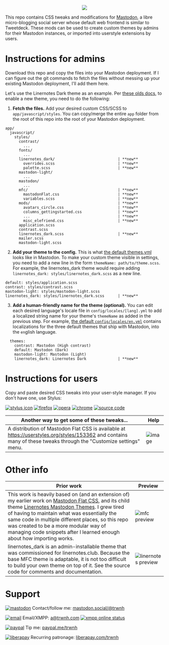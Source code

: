 <p align="center"><img src="https://i.imgur.com/lfe9Emp.png" align="center"></p>

This repo contains CSS tweaks and modifications for [Mastodon](https://joinmastodon.org), a libre micro-blogging social server whose default web frontend is similar to Tweetdeck. These mods can be used to create custom themes by admins for their Mastodon instances, or imported into userstyle extensions by users.

# Instructions for admins
Download this repo and copy the files into your Mastodon deployment. If I can figure out the git commands to fetch the files without messing up your existing Mastodon deployment, I'll add them here.

Let's use the Linernotes Dark theme as an example. Per [these olds docs](https://github.com/tootsuite/documentation/blob/master/Running-Mastodon/Customizing.md), to enable a new theme, you need to do the following:

1. **Fetch the files.** Add your desired custom CSS/SCSS to `app/javascript/styles`. You can copy/merge the entire `app` folder from the root of this repo into the root of your Mastodon deployment.

```
app/
  javascript/
    styles/
      contrast/
        ...
      fonts/
        ...
      linernotes_dark/                            | **new**
        overrides.scss                            | **new**
        palette.scss                              | **new**
      mastodon-light/
        ...
      mastodon/
        ...
      mfc/                                        | **new**
        mastodonFlat.css                          | **new**
        variables.scss                            | **new**
      mods/                                       | **new**
        avatars_circle.css                        | **new**
        columns_gettingstarted.css                | **new**
        ...                                       | **new**
        misc_elefriend.css                        | **new**
      application.scss
      contrast.scss
      linernotes_dark.scss                        | **new**
      mailer.scss
      mastodon-light.scss
```


2. **Add your theme to the config.** This is what [the default themes.yml](https://github.com/tootsuite/mastodon/blob/master/config/themes.yml) looks like in Mastodon. To make your custom theme visible in settings, you need to add a new line in the form `themeName: path/to/theme.scss`. For example, the linernotes_dark theme would require adding `linernotes_dark: styles/linernotes_dark.scss` as a new line. 

```
default: styles/application.scss
contrast: styles/contrast.scss
mastodon-light: styles/mastodon-light.scss
linernotes_dark: styles/linernotes_dark.scss      | **new**
```

3. **Add a human-friendly name for the theme (optional).** You can edit each desired language's locale file in `config/locales/[lang].yml` to add a localized string name for your theme's `themeName` as added in the previous step. For example, [the default `config/locales/en.yml`](https://github.com/tootsuite/mastodon/blob/041ff5fa9a45f7b8d1048a05a35611622b6f5fdb/config/locales/en.yml#L942-L945) contains localizations for the three default themes that ship with Mastodon, into the `en`glish language.

```
  themes:
    contrast: Mastodon (High contrast)
    default: Mastodon (Dark)
    mastodon-light: Mastodon (Light)
    linernotes_dark: Linernotes Dark              | **new**
```

# Instructions for users
Copy and paste desired CSS tweaks into your user-style manager. If you don't have one, use Stylus:

[![stylus icon](https://addons.cdn.mozilla.net/user-media/addon_icons/814/814814-64.png)](https://add0n.com/stylus.html)
[![firefox](https://static.filehorse.com/icons-mac/browsers-and-plugins/firefox-icon-32.png)](https://addons.mozilla.org/en-US/firefox/addon/styl-us/)
[![opera](https://static.filehorse.com/icons-mac/browsers-and-plugins/opera-icon-32.png)](https://addons.opera.com/en/extensions/details/stylus/)
[![chrome](https://static.filehorse.com/icons/browsers-and-plugins/google-chrome-icon-32.png)](https://chrome.google.com/webstore/detail/stylus/clngdbkpkpeebahjckkjfobafhncgmne)
[![source code](https://github.githubassets.com/favicon.ico)](https://github.com/openstyles/stylus/)

Another way to get some of these tweaks... | Help
--- | ---
A distribution of Mastodon Flat CSS is available at https://userstyles.org/styles/153362 and contains many of these tweaks through the "Customize settings" menu. | ![image](https://i.imgur.com/5FpYwlQ.png)

# Other info
Prior work | Preview
--- | ---
This work is heavily based on (and an extension of) my earlier work on [Mastodon Flat CSS](https://github.com/trwnh/mastodon-flat-css), and its child theme [Linernotes Mastodon Themes](https://github.com/trwnh/linernotes_mastodon_themes). I grew tired of having to maintain what was essentially the same code in multiple different places, so this repo was created to be a more modular way of managing code snippets after I learned enough about how importing works. | ![mfc preview](https://raw.githubusercontent.com/trwnh/mastodon-flat-css/master/mfc.png)
linernotes_dark is an admin-installable theme that was commissioned for linernotes.club. Because the base MFC theme is adaptable, it is not too difficult to build your own theme on top of it. See the source code for comments and documentation. | ![linernotes preview](https://raw.githubusercontent.com/trwnh/mastomods/master/.PREVIEWS/linernotes_dark.png) 

# Support
[![mastodon](https://i.imgur.com/ahOT5QI.png)](https://mastodon.social/@trwnh) Contact/follow me: [mastodon.social/@trwnh](https://mastodon.social/@trwnh)

[![email](https://cdn0.iconfinder.com/data/icons/woocons1/Mail.png)](mailto:a@trwnh.com) Email/XMPP: a@trwnh.com
[![xmpp online status](http://trwnh.com:5280/status_alt/a)](xmpp:a@trwnh.com)

[![paypal](https://encrypted-tbn0.gstatic.com/images?q=tbn:ANd9GcRGOZY1FoaRFdYzeDvRKK3aFHmPnFYMmgd8K3UuZhab-exTZfCc4g)](https://paypal.me/trwnh) Tip me: [paypal.me/trwnh](https://paypal.me/trwnh)

[![liberapay](https://i.imgur.com/B8RZn2y.png)](https://liberapay.com/trwnh) Recurring patronage: [liberapay.com/trwnh](https://liberapay.com/trwnh)

